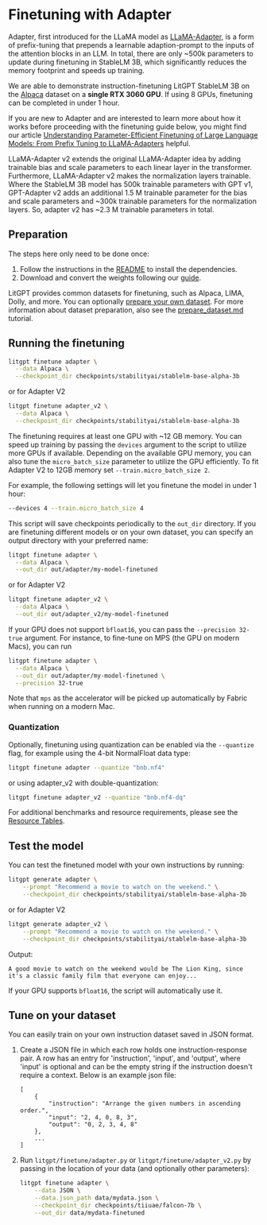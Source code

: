 # Finetuning with Adapter

Adapter, first introduced for the LLaMA model as [LLaMA-Adapter](https://arxiv.org/abs/2303.16199), is a form of prefix-tuning that prepends a learnable adaption-prompt to the inputs of the attention blocks in an LLM. In total, there are only ~500k parameters to update during finetuning in StableLM 3B, which significantly reduces the memory footprint and speeds up training.

We are able to demonstrate instruction-finetuning LitGPT StableLM 3B on the [Alpaca](https://github.com/tatsu-lab/stanford_alpaca) dataset on a **single RTX 3060 GPU**. If using 8 GPUs, finetuning can be completed in under 1 hour.

If you are new to Adapter and are interested to learn more about how it works before proceeding with the finetuning guide below, you might find our article [Understanding Parameter-Efficient Finetuning of Large Language Models: From Prefix Tuning to LLaMA-Adapters](https://lightning.ai/pages/community/article/understanding-llama-adapters/) helpful.

LLaMA-Adapter v2 extends the original LLaMA-Adapter idea by adding trainable bias and scale parameters to each linear layer in the transformer. Furthermore, LLaMA-Adapter v2 makes the normalization layers trainable. Where the StableLM 3B model has 500k trainable parameters with GPT v1, GPT-Adapter v2 adds an additional 1.5 M trainable parameter for the bias and scale parameters and ~300k trainable parameters for the normalization layers. So, adapter v2 has ~2.3 M trainable parameters in total.

## Preparation

The steps here only need to be done once:

1. Follow the instructions in the [README](../README.md) to install the dependencies.
2. Download and convert the weights following our [guide](download_model_weights.md).

LitGPT provides common datasets for finetuning, such as Alpaca, LIMA, Dolly, and more.
You can optionally [prepare your own dataset](#tune-on-your-dataset).
For more information about dataset preparation, also see the [prepare_dataset.md](./prepare_dataset.md) tutorial.

## Running the finetuning

```bash
litgpt finetune adapter \
  --data Alpaca \
  --checkpoint_dir checkpoints/stabilityai/stablelm-base-alpha-3b
```

or for Adapter V2

```bash
litgpt finetune adapter_v2 \
  --data Alpaca \
  --checkpoint_dir checkpoints/stabilityai/stablelm-base-alpha-3b
```

The finetuning requires at least one GPU with ~12 GB memory.
You can speed up training by passing the `devices` argument to the script to utilize more GPUs if available.
Depending on the available GPU memory, you can also tune the `micro_batch_size` parameter to utilize the GPU efficiently.
To fit Adapter V2 to 12GB memory set `--train.micro_batch_size 2`.

For example, the following settings will let you finetune the model in under 1 hour:

```bash
--devices 4 --train.micro_batch_size 4
```

This script will save checkpoints periodically to the `out_dir` directory. If you are finetuning different models or on your own dataset, you can specify an output directory with your preferred name:

```bash
litgpt finetune adapter \
  --data Alpaca \
  --out_dir out/adapter/my-model-finetuned
```

or for Adapter V2

```bash
litgpt finetune adapter_v2 \
  --data Alpaca \
  --out_dir out/adapter_v2/my-model-finetuned
```

If your GPU does not support `bfloat16`, you can pass the `--precision 32-true` argument.
For instance, to fine-tune on MPS (the GPU on modern Macs), you can run

```bash
litgpt finetune adapter \
  --data Alpaca \
  --out_dir out/adapter/my-model-finetuned \
  --precision 32-true
```

Note that `mps` as the accelerator will be picked up automatically by Fabric when running on a modern Mac.

### Quantization

Optionally, finetuning using quantization can be enabled via the `--quantize` flag, for example using the 4-bit NormalFloat data type:

```bash
litgpt finetune adapter --quantize "bnb.nf4"
```

or using adapter_v2 with double-quantization:

```bash
litgpt finetune adapter_v2 --quantize "bnb.nf4-dq"
```

For additional benchmarks and resource requirements, please see the [Resource Tables](resource-tables.md).

## Test the model

You can test the finetuned model with your own instructions by running:

```bash
litgpt generate adapter \
    --prompt "Recommend a movie to watch on the weekend." \
    --checkpoint_dir checkpoints/stabilityai/stablelm-base-alpha-3b
```

or for Adapter V2

```bash
litgpt generate adapter_v2 \
    --prompt "Recommend a movie to watch on the weekend." \
    --checkpoint_dir checkpoints/stabilityai/stablelm-base-alpha-3b
```

Output:

```text
A good movie to watch on the weekend would be The Lion King, since it's a classic family film that everyone can enjoy...
```

If your GPU supports `bfloat16`, the script will automatically use it.

## Tune on your dataset

You can easily train on your own instruction dataset saved in JSON format.

1. Create a JSON file in which each row holds one instruction-response pair.
   A row has an entry for 'instruction', 'input', and 'output', where 'input' is optional and can be
   the empty string if the instruction doesn't require a context. Below is an example json file:

    ```text
    [
        {
            "instruction": "Arrange the given numbers in ascending order.",
            "input": "2, 4, 0, 8, 3",
            "output": "0, 2, 3, 4, 8"
        },
        ...
    ]
    ```

2. Run `litgpt/finetune/adapter.py` or `litgpt/finetune/adapter_v2.py` by passing in the location of your data (and optionally other parameters):

    ```bash
    litgpt finetune adapter \
        --data JSON \
        --data.json_path data/mydata.json \
        --checkpoint_dir checkpoints/tiiuae/falcon-7b \
        --out_dir data/mydata-finetuned
    ```
